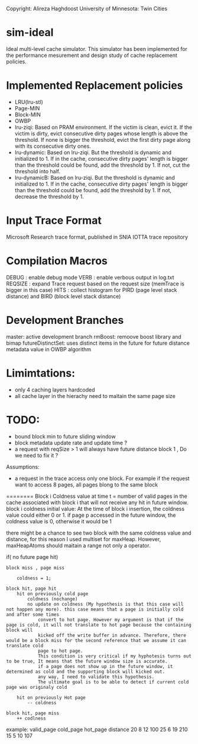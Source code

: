 Copyright: Alireza Haghdoost
University of Minnesota: Twin Cities

sim-ideal
=========
Ideal multi-level cache simulator. This simulator has been implemented for the performance mesurement and design study of cache replacement policies.

Implemented Replacement policies
=========
- LRU(lru-stl)
- Page-MIN
- Block-MIN
- OWBP
- lru-ziqi: Based on PRAM environment. If the victim is clean, evict it. If the victim is dirty, evict consecutive dirty pages whose length is above the threshold. If none is bigger the threshold, evict the first dirty page along with its consecutive dirty ones.
- lru-dynamic: Based on lru-ziqi. But the threshold is dynamic and initialized to 1. If in the cache, consecutive dirty pages' length is bigger than the threshold could be found, add the threshold by 1. If not, cut the threshold into half. 
- lru-dynamicB: Based on lru-ziqi. But the threshold is dynamic and initialized to 1. If in the cache, consecutive dirty pages' length is bigger than the threshold could be found, add the threshold by 1. If not, decrease the threshold by 1. 


Input Trace Format
=========
Microsoft Research trace format, published in SNIA IOTTA trace repository 



Compilation Macros
=========
DEBUG : enable debug mode
VERB : enable verbous output in log.txt
REQSIZE : expand Trace request based on the request size (memTrace is bigger in this case)
HITS : collect histogram for PIRD (page level stack distance) and BIRD (block level stack distance)


Development Branches
=========
master: active development branch
rmBoost: remoove boost library and bimap
futureDistinctSet: uses distinct items in the future for future distance metadata value in OWBP algorithm


Limimtations: 
=========
- only 4 caching layers hardcoded 
- all cache layer in the hierachy need to maitain the same page size

TODO:
=========
- bound block min to future sliding window
- block metadata update rate and update time ?
- a request with reqSize > 1 will always have future distance block 1 , Do we need to fix it ? 

Assumptions:
- a request in the trace access only one block. For example if the request want to access 8 pages, all pages blong to the same block

========
Block i Coldness value at time t = number of valid pages in the cache associated with block i 
	that will not receive any hit in future window. 
block i coldness initial value: At the time of block i insertion, the coldness value could either 0 or 1. 
	if page p accessed in the future window, the coldness value is 0, otherwise it would be 1

there might be a chance to see two block with the same coldness value and distance, for this reason I used multiset for maxHeap. 
However, maxHeapAtoms should maitain a range not only a operator. 
		
if( no future page hit)
		
	block miss , page miss

		coldness = 1;

	block hit, page hit
		hit on previously cold page 
			coldness (nochange)
			no update on coldness (My hypothesis is that this case will not happen any more). this case means that a page is initially cold and after some times
				convert to hot page. However my argument is that if the page is cold, it will not translate to hot page because the containing block will 
				kicked off the write buffer in advance. Therefore, there would be a block miss for the second reference that we assume it can translate cold 
				page to hot page. 
				This condition is very critical if my hyphotesis turns out to be true, It means that the future window size is accurate. 
				if a page does not show up in the future window, it determined as cold and the supporting block will kicked out. 
				any way, I need to validate this hypothesis. 
				The ultimate goal is to be able to detect if current cold page was originaly cold
		
		hit on previously Hot page
			-- coldness
		
	block hit, page miss
		++ codlness
		
example:
	valid_page	cold_page	hot_page	distance
	20		8		12		100
	25		6		19		210
	15		5		10		107
